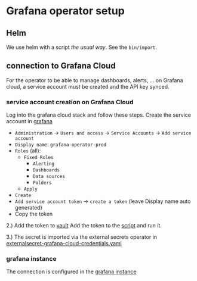 # Grafana operator setup

## Helm
We use helm with a script _the usual way_.
See the `bin/import`.

## connection to Grafana Cloud

For the operator to be able to manage dashboards, alerts, ... on Grafana cloud,
a service account must be created and the API key synced.

### service account creation on Grafana Cloud
Log into the grafana cloud stack and follow these steps.
Create the service account in [grafana](https://wcmagoraprod.grafana.net)
  - `Administration` -> `Users and access` -> `Service Accounts` -> `Add service account`
  - `Display name`: `grafana-operator-prod`
  - `Roles` (all):
    - `Fixed Roles`
      - `Alerting`
      - `Dashboards`
      - `Data sources`
      - `Folders`
    - `Apply`
  - `Create`
  - `Add service account token` -> `create a token` (leave Display name auto generated)
  - Copy the token

2.) Add the token to [vault](https://vault.tmc-stargate.com)
Add the token to the [script](../vault-grafana-operator-secret.sh) and run it.

3.) The secret is imported via the external secrets operator in [externalsecret-grafana-cloud-credentials.yaml](../../secrets/externalsecret-grafana-cloud-credentials.yaml)

### grafana instance

The connection is configured in the [grafana instance](../../grafana/grafana-wcmagoraprod.yaml)
